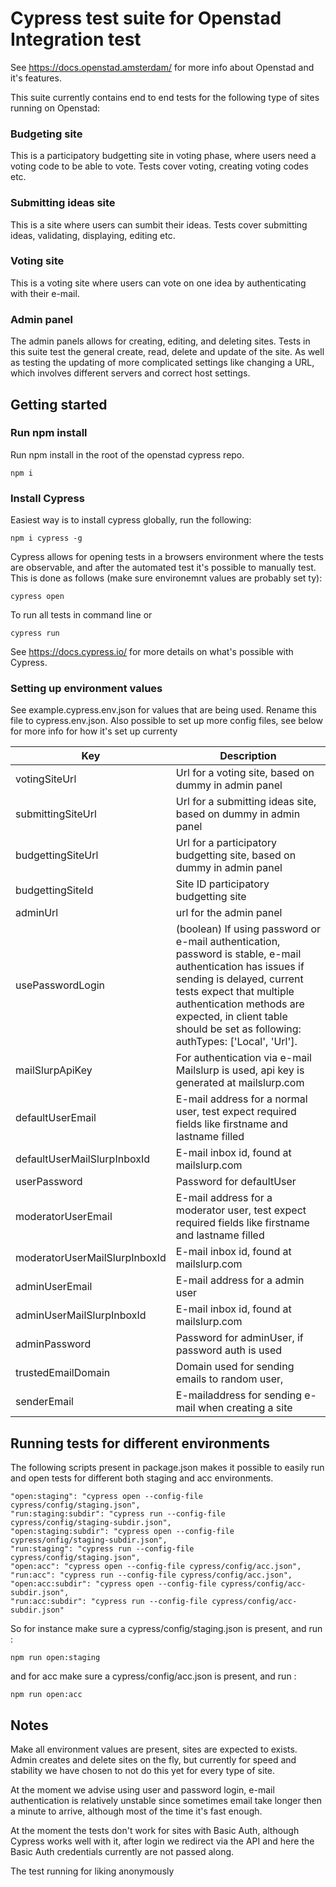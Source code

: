 # Cypress test suite for Openstad Integration test

See https://docs.openstad.amsterdam/ for more info about Openstad and it's features.

This suite currently contains end to end tests for  the following type of sites running on Openstad:

### Budgeting site
This is a participatory budgetting site in voting phase, where users need a voting code to be able to vote.
Tests cover voting, creating voting codes etc.

### Submitting ideas site
This is a site where users can sumbit their ideas. Tests cover submitting ideas, validating, displaying, editing etc.

### Voting site
This is a voting site where users can vote on one idea by authenticating with their e-mail.

### Admin panel
The admin panels allows for creating, editing, and deleting sites. Tests in this suite test the general create, read, delete and update of the site.
As well as testing the updating of more complicated settings like changing a URL, which involves different servers and correct host settings.

## Getting started

### Run npm install

Run npm install in the root of the openstad cypress repo.
```
npm i
```

### Install Cypress
Easiest way is to install cypress globally, run the following:

```
npm i cypress -g
```

Cypress allows for opening tests in a browsers environment where the tests are observable, and after the automated test it's possible to manually test. This is done as follows (make sure environemnt values are probably set ty):

```
cypress open
```

To run all tests in command line or
```
cypress run
```

See https://docs.cypress.io/ for more details on what's possible with Cypress.

### Setting up environment values
See example.cypress.env.json for values that are being used. Rename this file to cypress.env.json. Also possible to set up more config files, see below for more info for how it's set up currenty

| Key  | Description |
|---|---|
| votingSiteUrl |  Url for a voting site, based on dummy in admin panel  |
| submittingSiteUrl  | Url for a submitting ideas site, based on dummy in admin panel   |
| budgettingSiteUrl  | Url for a participatory budgetting  site, based on dummy in admin panel    |
| budgettingSiteId  |  Site ID participatory budgetting  site  |
| adminUrl  | url for the admin panel |
| usePasswordLogin  | (boolean) If using password or e-mail authentication, password is stable, e-mail authentication has issues if sending is delayed, current tests expect that multiple authentication methods are expected, in client table should be set as following: authTypes: ['Local', 'Url']. |
| mailSlurpApiKey  | For authentication via e-mail Mailslurp is used, api key is generated at mailslurp.com  |
| defaultUserEmail  | E-mail address for a normal user, test expect required fields like firstname and lastname filled  |
| defaultUserMailSlurpInboxId  | E-mail inbox id, found at mailslurp.com  |
| userPassword  | Password for defaultUser
| moderatorUserEmail  |   E-mail address for a moderator user, test expect required fields like firstname and lastname filled  |
| moderatorUserMailSlurpInboxId  | E-mail inbox id, found at mailslurp.com |
| adminUserEmail  |  E-mail address for a admin user |
| adminUserMailSlurpInboxId  |  E-mail inbox id, found at mailslurp.com  |
| adminPassword  | Password for adminUser, if password auth is used   |
| trustedEmailDomain  | Domain used for sending emails to random user,   |
| senderEmail  | E-mailaddress for sending e-mail when creating a site  |



## Running tests for different environments

The following scripts present in package.json makes it possible to easily run and open tests for different both staging and acc environments.

```
"open:staging": "cypress open --config-file cypress/config/staging.json",
"run:staging:subdir": "cypress run --config-file cypress/config/staging-subdir.json",
"open:staging:subdir": "cypress open --config-file cypress/onfig/staging-subdir.json",
"run:staging": "cypress run --config-file cypress/config/staging.json",
"open:acc": "cypress open --config-file cypress/config/acc.json",
"run:acc": "cypress run --config-file cypress/config/acc.json",
"open:acc:subdir": "cypress open --config-file cypress/config/acc-subdir.json",
"run:acc:subdir": "cypress run --config-file cypress/config/acc-subdir.json"
```

So for instance make sure a cypress/config/staging.json is present, and run :
```
npm run open:staging
```
and for acc  make sure a cypress/config/acc.json is present, and run :
```
npm run open:acc
```


## Notes
Make all environment values  are present, sites are expected to exists. Admin creates and delete sites on the fly, but currently for speed and stability we have chosen to not do this yet for every type of site.

At the moment we advise using user and password login, e-mail authentication is relatively unstable since sometimes email take longer then a minute to arrive, although most of the time it's fast enough.

At the moment the tests don't work for sites with Basic Auth, although Cypress works well with it, after login we redirect via the API and here the Basic Auth credentials currently are not passed along.

The test running for liking anonymously
